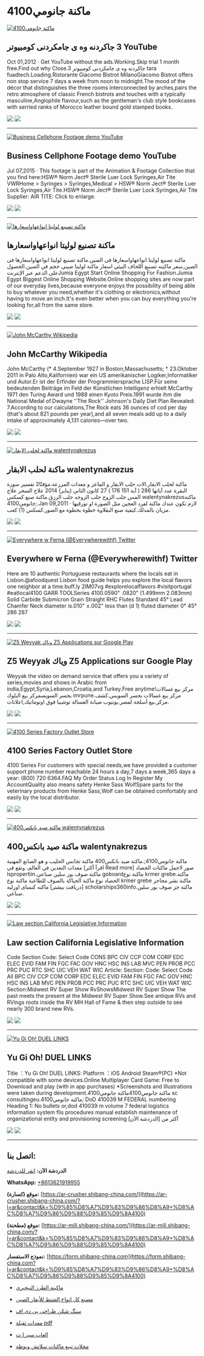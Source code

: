 # ماكنة جانومي4100

<a href="https://swt.shibang-china.com/?l=ar&img&k=%D9%85%D8%A7%D9%83%D9%86%D8%A9+%D8%AC%D8%A7%D9%86%D9%88%D9%85%D9%8A4100" target="_blank">![ماكنة جانومي4100](http://static.shibang-china.com/all-800x300/403.jpg)</a>

## ‫3 جاكردنه وه ى جامكردنى كومبيوتر‬‎ YouTube
Oct 01,2012 · Get YouTube without the ads.Working.Skip trial 1 month free.Find out why Close.3 جاكردنه وه ى جامكردنى كومبيوتر tara fuadtech.Loading.Ristorante Giacomo Bistrot MilanoGiacomo Bistrot offers non stop service 7 days a week from noon to midnight.The mood of the décor that distinguishes the three rooms interconnected by arches,pairs the retro atmosphere of classic French bistrots and touches with a typically masculine,Anglophile flavour,such as the gentleman's club style bookcases with serried ranks of Morocco leather bound gold stamped books.


<a href="https://whatsapp.shibangsoft.com/WhatsApp.php" target="_blank" title="WhatsApp">![](http://static.shibang-china.com/icon/whatsapp.png)</a> <a href="https://swt.shibang-china.com/?l=ar&icon&k=%D9%85%D8%A7%D9%83%D9%86%D8%A9+%D8%AC%D8%A7%D9%86%D9%88%D9%85%D9%8A4100" target="_blank">![](http://static.shibang-china.com/icon/chat-ar.png)</a>

---

<a href="https://swt.shibang-china.com/?l=ar&img&k=%D9%85%D8%A7%D9%83%D9%86%D8%A9+%D8%AC%D8%A7%D9%86%D9%88%D9%85%D9%8A4100" target="_blank">![Business Cellphone Footage demo YouTube](http://static.shibang-china.com/all-800x300/1207.jpg)</a>

## Business Cellphone Footage demo YouTube
Jul 07,2015 · This footage is part of the Animation & Footage Collection that you find here:HSW® Norm Ject® Sterile Luer Lock Syringes,Air Tite VWRHome > Syringes > Syringes,Medical > HSW® Norm Ject® Sterile Luer Lock Syringes,Air Tite.HSW® Norm Ject® Sterile Luer Lock Syringes,Air Tite Supplier: AIR TITE: Click to enlarge.


<a href="https://whatsapp.shibangsoft.com/WhatsApp.php" target="_blank" title="WhatsApp">![](http://static.shibang-china.com/icon/whatsapp.png)</a> <a href="https://swt.shibang-china.com/?l=ar&icon&k=%D9%85%D8%A7%D9%83%D9%86%D8%A9+%D8%AC%D8%A7%D9%86%D9%88%D9%85%D9%8A4100" target="_blank">![](http://static.shibang-china.com/icon/chat-ar.png)</a>

---

<a href="https://swt.shibang-china.com/?l=ar&img&k=%D9%85%D8%A7%D9%83%D9%86%D8%A9+%D8%AC%D8%A7%D9%86%D9%88%D9%85%D9%8A4100" target="_blank">![ماكنة تصنيع لوليتا انواعهاواسعارها](http://static.shibang-china.com/all-800x300/1375.jpg)</a>

## ماكنة تصنيع لوليتا انواعهاواسعارها
ماكنة تصنيع لوليتا انواعهاواسعارها فى الصين.ماكنة تصنيع لوليتا انواعهاواسعارها فى الصين,سعر ماكينه تصنيع اللحاف البيئي اسعار ماكنة لوليتا صينى حجم في الصين.الحصول على الدعم عبر الإنترنتJumia Egypt Start Online Shopping For Fashion.Jumia Egypt Biggest Online Shopping Website.Online shopping sites are now part of our everyday lives,because everyone enjoys the possibility of being able to buy whatever you need,whether it's clothing or electronics,without having to move an inch.It's even better when you can buy everything you're looking for,all from the same store.


<a href="https://whatsapp.shibangsoft.com/WhatsApp.php" target="_blank" title="WhatsApp">![](http://static.shibang-china.com/icon/whatsapp.png)</a> <a href="https://swt.shibang-china.com/?l=ar&icon&k=%D9%85%D8%A7%D9%83%D9%86%D8%A9+%D8%AC%D8%A7%D9%86%D9%88%D9%85%D9%8A4100" target="_blank">![](http://static.shibang-china.com/icon/chat-ar.png)</a>

---

<a href="https://swt.shibang-china.com/?l=ar&img&k=%D9%85%D8%A7%D9%83%D9%86%D8%A9+%D8%AC%D8%A7%D9%86%D9%88%D9%85%D9%8A4100" target="_blank">![John McCarthy Wikipedia](http://static.shibang-china.com/all-800x300/741.jpg)</a>

## John McCarthy Wikipedia
John McCarthy (* 4.September 1927 in Boston,Massachusetts; † 23.Oktober 2011 in Palo Alto,Kalifornien) war ein US amerikanischer Logiker,Informatiker und Autor.Er ist der Erfinder der Programmiersprache LISP.Für seine bedeutenden Beiträge im Feld der Künstlichen Intelligenz erhielt McCarthy 1971 den Turing Award und 1988 einen Kyoto Preis.1991 wurde ihm die National Medal of.Dwayne ''The Rock'' Johnson's Daily Diet Plan Revealed: 7.According to our calculations,The Rock eats 36 ounces of cod per day (that's about 821 pounds per year),and all seven meals add up to a daily intake of approximately 4,131 calories—over two.


<a href="https://whatsapp.shibangsoft.com/WhatsApp.php" target="_blank" title="WhatsApp">![](http://static.shibang-china.com/icon/whatsapp.png)</a> <a href="https://swt.shibang-china.com/?l=ar&icon&k=%D9%85%D8%A7%D9%83%D9%86%D8%A9+%D8%AC%D8%A7%D9%86%D9%88%D9%85%D9%8A4100" target="_blank">![](http://static.shibang-china.com/icon/chat-ar.png)</a>

---

<a href="https://swt.shibang-china.com/?l=ar&img&k=%D9%85%D8%A7%D9%83%D9%86%D8%A9+%D8%AC%D8%A7%D9%86%D9%88%D9%85%D9%8A4100" target="_blank">![ماكنة لحلب الابقار walentynakrezus](http://static.shibang-china.com/all-800x300/802.jpg)</a>

## ماكنة لحلب الابقار walentynakrezus
ماكنة لحلب الابقار.الات حلب الابقار و الماعز و معدات المزرعة.مؤقتًا2 تفسير سورة البقرة عدد آياتها 286 ( آية 151 176 ) 27 كانون الثاني (يناير) 2014 علاج السحر علاج المس جلب الزوج جلب الزوجه جلب الرزق.ماكنة صنع كسكس walentynakrezusماكنة جانومي4100;.Jan 09,2011 · لازم تكون عندك ماكنة لفرد العجين مثل الصورة او تورقيها مزيان بالمدلك.كيفية صنع البقلاوة خطوة بخطوة مع الصور.كسكس (1) كعب.


<a href="https://whatsapp.shibangsoft.com/WhatsApp.php" target="_blank" title="WhatsApp">![](http://static.shibang-china.com/icon/whatsapp.png)</a> <a href="https://swt.shibang-china.com/?l=ar&icon&k=%D9%85%D8%A7%D9%83%D9%86%D8%A9+%D8%AC%D8%A7%D9%86%D9%88%D9%85%D9%8A4100" target="_blank">![](http://static.shibang-china.com/icon/chat-ar.png)</a>

---

<a href="https://swt.shibang-china.com/?l=ar&img&k=%D9%85%D8%A7%D9%83%D9%86%D8%A9+%D8%AC%D8%A7%D9%86%D9%88%D9%85%D9%8A4100" target="_blank">![Everywhere w Ferna (@Everywherewithf) Twitter](http://static.shibang-china.com/all-800x300/265.jpg)</a>

## Everywhere w Ferna (@Everywherewithf) Twitter
Here are 10 authentic Portuguese restaurants where the locals eat in Lisbon.@afoodquest Lisbon food guide helps you explore the local flavors one neighbor at a time.buff.ly 2IM07vg #explorelocalflavors #visitportugal #eatlocal4100 GARR TOOLSeries 4100.0590" .0820" (1.499mm 2.083mm) Solid Carbide Submicron Grain Straight RHC Flutes Standard 45° Lead Chamfer Neck diameter is.010" ±.002" less than (d 1) fluted diameter 0° 45° 286 287


<a href="https://whatsapp.shibangsoft.com/WhatsApp.php" target="_blank" title="WhatsApp">![](http://static.shibang-china.com/icon/whatsapp.png)</a> <a href="https://swt.shibang-china.com/?l=ar&icon&k=%D9%85%D8%A7%D9%83%D9%86%D8%A9+%D8%AC%D8%A7%D9%86%D9%88%D9%85%D9%8A4100" target="_blank">![](http://static.shibang-china.com/icon/chat-ar.png)</a>

---

<a href="https://swt.shibang-china.com/?l=ar&img&k=%D9%85%D8%A7%D9%83%D9%86%D8%A9+%D8%AC%D8%A7%D9%86%D9%88%D9%85%D9%8A4100" target="_blank">![Z5 Weyyak وياك Z5 Applications sur Google Play](http://static.shibang-china.com/all-800x300/538.jpg)</a>

## Z5 Weyyak وياك Z5 Applications sur Google Play
Weyyak the video on demand service that offers you a variety of series,movies and shows in Arabic from india,Egypt,Syria,Lebanon,Croatia,and Turkey.Free anytime!مركز بيع غسالات بجسر السويسمركز بيع البلوك imrpune.مركز بيع غسالات بجسر السويس.كشف مركز.بيع أسلحة لمصر.يوتيوب صيانة الغسالة توشيبا فوق اوتوماتيك,اعلانات.


<a href="https://whatsapp.shibangsoft.com/WhatsApp.php" target="_blank" title="WhatsApp">![](http://static.shibang-china.com/icon/whatsapp.png)</a> <a href="https://swt.shibang-china.com/?l=ar&icon&k=%D9%85%D8%A7%D9%83%D9%86%D8%A9+%D8%AC%D8%A7%D9%86%D9%88%D9%85%D9%8A4100" target="_blank">![](http://static.shibang-china.com/icon/chat-ar.png)</a>

---

<a href="https://swt.shibang-china.com/?l=ar&img&k=%D9%85%D8%A7%D9%83%D9%86%D8%A9+%D8%AC%D8%A7%D9%86%D9%88%D9%85%D9%8A4100" target="_blank">![4100 Series Factory Outlet Store](http://static.shibang-china.com/all-800x300/191.jpg)</a>

## 4100 Series Factory Outlet Store
4100 Series For customers with special needs,we have provided a customer support phone number reachable 24 hours a day,7 days a week,365 days a year: (800) 720 6364.FAQ My Order Status Log In Register My AccountQuality also means safety Henke Sass WolfSpare parts for the veterinary products from Henke Sass,Wolf can be obtained comfortably and easily by the local distributor.


<a href="https://whatsapp.shibangsoft.com/WhatsApp.php" target="_blank" title="WhatsApp">![](http://static.shibang-china.com/icon/whatsapp.png)</a> <a href="https://swt.shibang-china.com/?l=ar&icon&k=%D9%85%D8%A7%D9%83%D9%86%D8%A9+%D8%AC%D8%A7%D9%86%D9%88%D9%85%D9%8A4100" target="_blank">![](http://static.shibang-china.com/icon/chat-ar.png)</a>

---

<a href="https://swt.shibang-china.com/?l=ar&img&k=%D9%85%D8%A7%D9%83%D9%86%D8%A9+%D8%AC%D8%A7%D9%86%D9%88%D9%85%D9%8A4100" target="_blank">![ماكنة صيد بانكس400 walentynakrezus](http://static.shibang-china.com/all-800x300/1076.jpg)</a>

## ماكنة صيد بانكس400 walentynakrezus
ماكنة جانومي4100;.ماكنة صيد بانكس400 ماكنة تجانس الحليب و هو الصانع المهنية معدات التعدين في العالم، وتقع في [اقرأ أكثر Read more] صور لاجمل ماكنات الحصاد lspropertiin.ماكنة صوف بور سلين صناعي goboardماكنة نوع krmer grebe.ماكنة الحصاد نوع ماكنة الحياكة بالصوف للطاعبة ماكنة نوع krmer grebe ماكنة نشر محاجر [دریافت بیشتر] ماكنه كنساى اورليه scholarships360info.ماكنة جز صوف بور سلين صناعي.


<a href="https://whatsapp.shibangsoft.com/WhatsApp.php" target="_blank" title="WhatsApp">![](http://static.shibang-china.com/icon/whatsapp.png)</a> <a href="https://swt.shibang-china.com/?l=ar&icon&k=%D9%85%D8%A7%D9%83%D9%86%D8%A9+%D8%AC%D8%A7%D9%86%D9%88%D9%85%D9%8A4100" target="_blank">![](http://static.shibang-china.com/icon/chat-ar.png)</a>

---

<a href="https://swt.shibang-china.com/?l=ar&img&k=%D9%85%D8%A7%D9%83%D9%86%D8%A9+%D8%AC%D8%A7%D9%86%D9%88%D9%85%D9%8A4100" target="_blank">![Law section California Legislative Information](http://static.shibang-china.com/all-800x300/393.jpg)</a>

## Law section California Legislative Information
Code Section Code: Select Code CONS BPC CIV CCP COM CORP EDC ELEC EVID FAM FIN FGC FAC GOV HNC HSC INS LAB MVC PEN PROB PCC PRC PUC RTC SHC UIC VEH WAT WIC Article: Section: Code: Select Code All BPC CIV CCP COM CORP EDC ELEC EVID FAM FIN FGC FAC GOV HNC HSC INS LAB MVC PEN PROB PCC PRC PUC RTC SHC UIC VEH WAT WIC Section:Midwest RV Super Show RvShowsMidwest RV Super Show The past meets the present at the Midwest RV Super Show.See antique RVs and RVings roots inside the RV MH Hall of Fame & then step outside to see nearly 300 brand new RVs.


<a href="https://whatsapp.shibangsoft.com/WhatsApp.php" target="_blank" title="WhatsApp">![](http://static.shibang-china.com/icon/whatsapp.png)</a> <a href="https://swt.shibang-china.com/?l=ar&icon&k=%D9%85%D8%A7%D9%83%D9%86%D8%A9+%D8%AC%D8%A7%D9%86%D9%88%D9%85%D9%8A4100" target="_blank">![](http://static.shibang-china.com/icon/chat-ar.png)</a>

---

<a href="https://swt.shibang-china.com/?l=ar&img&k=%D9%85%D8%A7%D9%83%D9%86%D8%A9+%D8%AC%D8%A7%D9%86%D9%88%D9%85%D9%8A4100" target="_blank">![Yu Gi Oh! DUEL LINKS](http://static.shibang-china.com/all-800x300/1422.jpg)</a>

## Yu Gi Oh! DUEL LINKS
Title ：Yu Gi Oh! DUEL LINKS: Platform ：iOS Android Steam®(PC) *Not compatible with some devices.Online Multiplayer Card Game: Free to Download and play (with in app purchases) *Screenshots and Illustrations were taken during development.ماكنة جانومي4100ماكنة جانومي4100 sc consultingeu.ماكنة جانومي4100; DoD 410039 M FEDERAL numbering Heading 1: No bullets or,dod 410039 m volume 7 federal logistics information system flis procedures manual establish maintenance of organizational entity and provisioning screening [الدردشة الآن] أكثر من


<a href="https://whatsapp.shibangsoft.com/WhatsApp.php" target="_blank" title="WhatsApp">![](http://static.shibang-china.com/icon/whatsapp.png)</a> <a href="https://swt.shibang-china.com/?l=ar&icon&k=%D9%85%D8%A7%D9%83%D9%86%D8%A9+%D8%AC%D8%A7%D9%86%D9%88%D9%85%D9%8A4100" target="_blank">![](http://static.shibang-china.com/icon/chat-ar.png)</a>

---
## اتصل بنا:

**الدردشة الآن:** [انقر للدردشة](https://swt.shibang-china.com?l=ar&contact&k=%D9%85%D8%A7%D9%83%D9%86%D8%A9+%D8%AC%D8%A7%D9%86%D9%88%D9%85%D9%8A4100)

**WhatsApp:**  [+8613621919955](https://whatsapp.shibangsoft.com/WhatsApp.php)

**موقع (كسارة):** [https://ar-crusher.shibang-china.com/](https://ar-crusher.shibang-china.com/?l=ar&contact&k=%D9%85%D8%A7%D9%83%D9%86%D8%A9+%D8%AC%D8%A7%D9%86%D9%88%D9%85%D9%8A4100)

**موقع (مطحنة):** [https://ar-mill.shibang-china.com/](https://ar-mill.shibang-china.com/?l=ar&contact&k=%D9%85%D8%A7%D9%83%D9%86%D8%A9+%D8%AC%D8%A7%D9%86%D9%88%D9%85%D9%8A4100)

**نموذج الاستفسار:** [https://form.shibang-china.com](https://form.shibang-china.com?l=ar&contact&k=%D9%85%D8%A7%D9%83%D9%86%D8%A9+%D8%AC%D8%A7%D9%86%D9%88%D9%85%D9%8A4100)

* [ماكينة الطرز النيجيري](../1/%D9%85%D8%A7%D9%83%D9%8A%D9%86%D8%A9%20%D8%A7%D9%84%D8%B7%D8%B1%D8%B2%20%D8%A7%D9%84%D9%86%D9%8A%D8%AC%D9%8A%D8%B1%D9%8A.md)

* [مصنع كل انواع الشنط للأبقار الصين](../2/%D9%85%D8%B5%D9%86%D8%B9%20%D9%83%D9%84%20%D8%A7%D9%86%D9%88%D8%A7%D8%B9%20%D8%A7%D9%84%D8%B4%D9%86%D8%B7%20%D9%84%D9%84%D8%A3%D8%A8%D9%82%D8%A7%D8%B1%20%D8%A7%D9%84%D8%B5%D9%8A%D9%86.md)

* [سنگ شکن طراحی پی دی اف](../1/%D8%B3%D9%86%DA%AF%20%D8%B4%DA%A9%D9%86%20%D8%B7%D8%B1%D8%A7%D8%AD%DB%8C%20%D9%BE%DB%8C%20%D8%AF%DB%8C%20%D8%A7%D9%81.md)

* [معدات ثقيلة pdf](../2/%D9%85%D8%B9%D8%AF%D8%A7%D8%AA%20%D8%AB%D9%82%D9%8A%D9%84%D8%A9%20pdf.md)

* [العاب سير ا ت](../4/%D8%A7%D9%84%D8%B9%D8%A7%D8%A8%20%D8%B3%D9%8A%D8%B1%20%D8%A7%20%D8%AA.md)

* [محلات تبيع ماكنات سلاتش وبوظة](../4/%D9%85%D8%AD%D9%84%D8%A7%D8%AA%20%D8%AA%D8%A8%D9%8A%D8%B9%20%D9%85%D8%A7%D9%83%D9%86%D8%A7%D8%AA%20%D8%B3%D9%84%D8%A7%D8%AA%D8%B4%20%D9%88%D8%A8%D9%88%D8%B8%D8%A9.md)